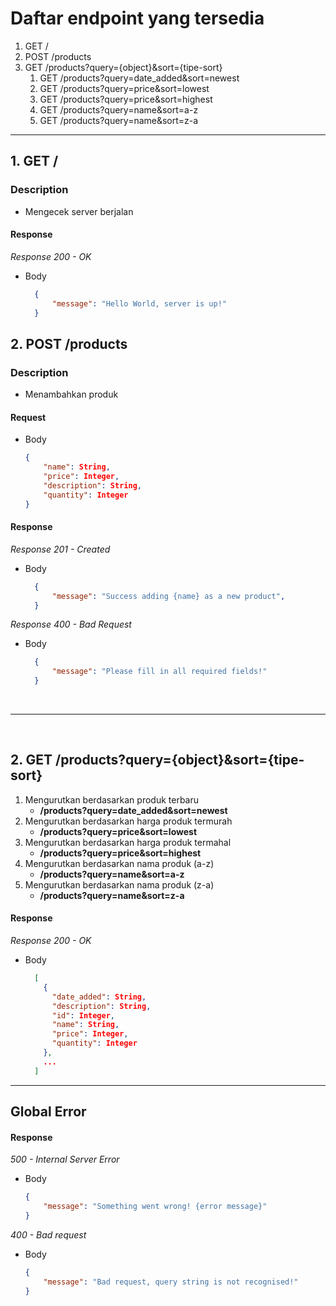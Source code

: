 # Daftar endpoint yang tersedia

1. GET /
2. POST /products
3. GET /products?query={object}&sort={tipe-sort}
    1. GET /products?query=date_added&sort=newest
    2. GET /products?query=price&sort=lowest
    3. GET /products?query=price&sort=highest
    4. GET /products?query=name&sort=a-z
    5. GET /products?query=name&sort=z-a

---

## 1. GET /
### Description
- Mengecek server berjalan
#### Response
_Response 200 - OK_
- Body
    ```json
      {
          "message": "Hello World, server is up!"
      }
  ```


## 2. POST /products
### Description
- Menambahkan produk

#### Request

- Body
    ```json
    {
        "name": String,
        "price": Integer,
        "description": String,
        "quantity": Integer
    }
    ```


#### Response
_Response 201 - Created_
- Body
    ```json
      {
          "message": "Success adding {name} as a new product",
      }
  ```
_Response 400 - Bad Request_
- Body
  ```json
    {
        "message": "Please fill in all required fields!"
    }
    ```


 <br> 

---

 <br> 

## 2. GET /products?query={object}&sort={tipe-sort}

1. Mengurutkan berdasarkan produk terbaru
    - **/products?query=date_added&sort=newest**
2. Mengurutkan berdasarkan harga produk termurah
    - **/products?query=price&sort=lowest**
3. Mengurutkan berdasarkan harga produk termahal
    - **/products?query=price&sort=highest**
4. Mengurutkan berdasarkan nama produk (a-z)
    - **/products?query=name&sort=a-z**
5. Mengurutkan berdasarkan nama produk (z-a)
    - **/products?query=name&sort=z-a**

#### Response
_Response 200 - OK_
- Body
    ```json
      [
        {
          "date_added": String,
          "description": String,
          "id": Integer,
          "name": String,
          "price": Integer,
          "quantity": Integer
        },
        ...
      ]
  ```
---

## Global Error
#### Response
_500 - Internal Server Error_
- Body
    ```json
    {
        "message": "Something went wrong! {error message}"
    }
    ```

_400 - Bad request_
- Body
    ```json
    {
        "message": "Bad request, query string is not recognised!"
    }
    ```